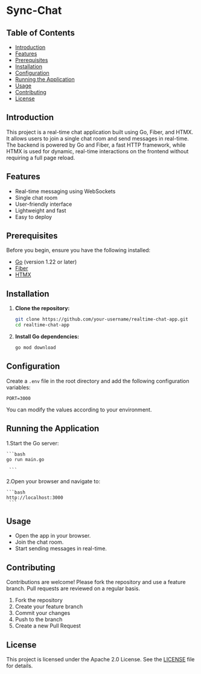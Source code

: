 # Sync-Chat

## Table of Contents

- [Introduction](#introduction)
- [Features](#features)
- [Prerequisites](#prerequisites)
- [Installation](#installation)
- [Configuration](#configuration)
- [Running the Application](#running-the-application)
- [Usage](#usage)
- [Contributing](#contributing)
- [License](#license)

## Introduction

This project is a real-time chat application built using Go, Fiber, and HTMX. It allows users to join a single chat room and send messages in real-time. The backend is powered by Go and Fiber, a fast HTTP framework, while HTMX is used for dynamic, real-time interactions on the frontend without requiring a full page reload.

## Features

- Real-time messaging using WebSockets
- Single chat room
- User-friendly interface
- Lightweight and fast
- Easy to deploy

## Prerequisites

Before you begin, ensure you have the following installed:

- [Go](https://golang.org/dl/) (version 1.22 or later)
- [Fiber](https://gofiber.io/)
- [HTMX](https://htmx.org/)

## Installation

1. **Clone the repository:**

    ```bash
    git clone https://github.com/your-username/realtime-chat-app.git
    cd realtime-chat-app
    ```

2. **Install Go dependencies:**

    ```bash
    go mod download
    ```

## Configuration

Create a `.env` file in the root directory and add the following configuration variables:

```env
PORT=3000
 ```
You can modify the values according to your environment.

## Running the Application

1.Start the Go server:


    ```bash
    go run main.go
    
     ```
2.Open your browser and navigate to:

    ```bash
    http://localhost:3000
     ```
## Usage

- Open the app in your browser.
- Join the chat room.
- Start sending messages in real-time.

## Contributing

Contributions are welcome! Please fork the repository and use a feature branch. Pull requests are reviewed on a regular basis.

1. Fork the repository
2. Create your feature branch 
3. Commit your changes 
4. Push to the branch 
5. Create a new Pull Request

## License

This project is licensed under the Apache 2.0 License. See the [LICENSE](LICENSE) file for details.

